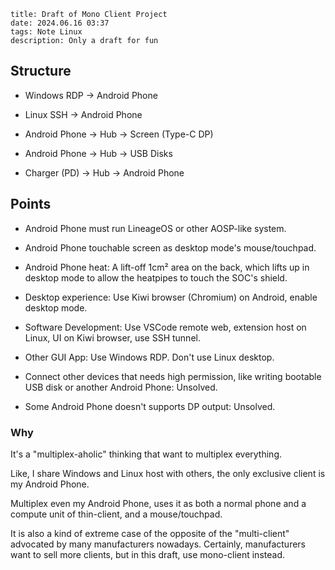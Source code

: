 ```
title: Draft of Mono Client Project
date: 2024.06.16 03:37
tags: Note Linux
description: Only a draft for fun
```

## Structure

- Windows RDP -> Android Phone

- Linux SSH -> Android Phone

- Android Phone -> Hub -> Screen (Type-C DP)

- Android Phone -> Hub -> USB Disks

- Charger (PD) -> Hub -> Android Phone

## Points

- Android Phone must run LineageOS or other AOSP-like system.

- Android Phone touchable screen as desktop mode's mouse/touchpad.

- Android Phone heat: A lift-off 1cm² area on the back, which lifts up in desktop mode to allow the heatpipes to touch the SOC's shield.

- Desktop experience: Use Kiwi browser (Chromium) on Android, enable desktop mode.

- Software Development: Use VSCode remote web, extension host on Linux, UI on Kiwi browser, use SSH tunnel.

- Other GUI App: Use Windows RDP. Don't use Linux desktop.

- Connect other devices that needs high permission, like writing bootable USB disk or another Android Phone: Unsolved.

- Some Android Phone doesn't supports DP output: Unsolved.

### Why

It's a "multiplex-aholic" thinking that want to multiplex everything.

Like, I share Windows and Linux host with others, the only exclusive client is my Android Phone.

Multiplex even my Android Phone, uses it as both a normal phone and a compute unit of thin-client, and a mouse/touchpad.

It is also a kind of extreme case of the opposite of the "multi-client" advocated by many manufacturers nowadays. Certainly, manufacturers want to sell more clients, but in this draft, use mono-client instead.
